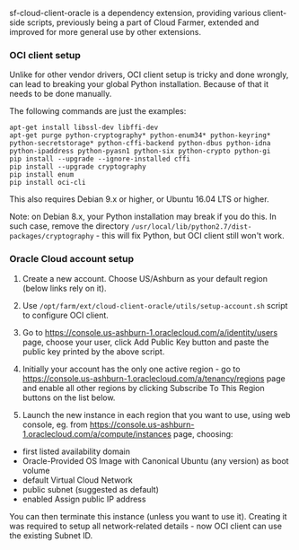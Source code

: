 sf-cloud-client-oracle is a dependency extension, providing various
client-side scripts, previously being a part of Cloud Farmer,
extended and improved for more general use by other extensions.

### OCI client setup

Unlike for other vendor drivers, OCI client setup is tricky and done wrongly, can lead to breaking your global Python installation. Because of that it needs to be done manually.

The following commands are just the examples:

```
apt-get install libssl-dev libffi-dev
apt-get purge python-cryptography* python-enum34* python-keyring* python-secretstorage* python-cffi-backend python-dbus python-idna python-ipaddress python-pyasn1 python-six python-crypto python-gi
pip install --upgrade --ignore-installed cffi
pip install --upgrade cryptography
pip install enum
pip install oci-cli
```

This also requires Debian 9.x or higher, or Ubuntu 16.04 LTS or higher.

Note: on Debian 8.x, your Python installation may break if you do this. In such case, remove the directory `/usr/local/lib/python2.7/dist-packages/cryptography` - this will fix Python, but OCI client still won't work.


### Oracle Cloud account setup

1. Create a new account. Choose US/Ashburn as your default region (below links rely on it).

2. Use `/opt/farm/ext/cloud-client-oracle/utils/setup-account.sh` script to configure OCI client.

3. Go to https://console.us-ashburn-1.oraclecloud.com/a/identity/users page, choose your user, click Add Public Key button and paste the public key printed by the above script.

4. Initially your account has the only one active region - go to https://console.us-ashburn-1.oraclecloud.com/a/tenancy/regions page and enable all other regions by clicking Subscribe To This Region buttons on the list below.

5. Launch the new instance in each region that you want to use, using web console, eg. from https://console.us-ashburn-1.oraclecloud.com/a/compute/instances page, choosing:

- first listed availability domain
- Oracle-Provided OS Image with Canonical Ubuntu (any version) as boot volume
- default Virtual Cloud Network
- public subnet (suggested as default)
- enabled Assign public IP address

You can then terminate this instance (unless you want to use it). Creating it was required to setup all network-related details - now OCI client can use the existing Subnet ID.
